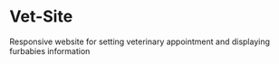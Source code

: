 # Vet-Site
Responsive website for setting veterinary appointment and displaying furbabies information
